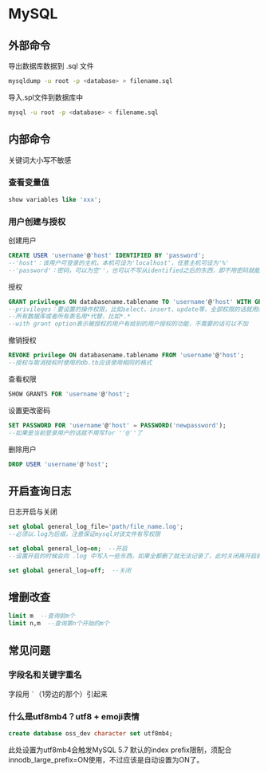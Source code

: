 # MySQL

## 外部命令

导出数据库数据到 .sql 文件

```sh
mysqldump -u root -p <database> > filename.sql
```

导入.spl文件到数据库中

```sh
mysql -u root -p <database> < filename.sql
```

## 内部命令

关键词大小写不敏感

### 查看变量值

```sql
show variables like 'xxx';
```

### 用户创建与授权

创建用户

```sql
CREATE USER 'username'@'host' IDENTIFIED BY 'password';
--'host'：该用户可登录的主机，本机可设为'localhost'，任意主机可设为'%'
--'password'：密码，可以为空''，也可以不写从identified之后的东西，即不用密码就能登录数据库
```

授权

```sql
GRANT privileges ON databasename.tablename TO 'username'@'host' WITH GRANT OPTION;
--privileges：要设置的操作权限，比如select、insert、update等，全部权限的话就用all
--所有数据库或者所有表名用*代替，比如*.*
--with grant option表示被授权的用户有给别的用户授权的功能，不需要的话可以不加
```

撤销授权

```sql
REVOKE privilege ON databasename.tablename FROM 'username'@'host';
--授权与取消授权时使用的db.tb应该使用相同的格式
```

查看权限

```sql
SHOW GRANTS FOR 'username'@'host';
```

设置更改密码

```sql
SET PASSWORD FOR 'username'@'host' = PASSWORD('newpassword');
--如果是当前登录用户的话就不用写for ''@''了
```

删除用户

```sql
DROP USER 'username'@'host';
```

## 开启查询日志

日志开启与关闭

```sql
set global general_log_file='path/file_name.log';
--必须以.log为后缀，注意保证mysql对该文件有写权限

set global general_log=on;  --开启
--设置开启的时候会向 .log 中写入一些东西，如果全都删了就无法记录了，此时关闭再开启即可

set global general_log=off;  --关闭
```

## 增删改查

```sql
limit m  --查询前m个
limit n,m  --查询第n个开始的m个
```

## 常见问题

### 字段名和关键字重名

字段用  ``` ` ```（1旁边的那个）引起来

### 什么是utf8mb4？utf8 + emoji表情

```sql
create database oss_dev character set utf8mb4;
```

此处设置为utf8mb4会触发MySQL 5.7 默认的index prefix限制，须配合innodb_large_prefix=ON使用，不过应该是自动设置为ON了。